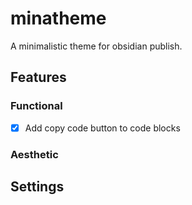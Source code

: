 # minatheme

A minimalistic theme for obsidian publish.

## Features

### Functional

- [x] Add copy code button to code blocks


### Aesthetic

## Settings
